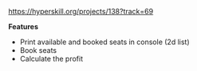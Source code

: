 https://hyperskill.org/projects/138?track=69

**Features**
- Print available and booked seats in console (2d list)
- Book seats
- Calculate the profit
